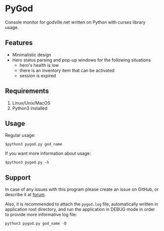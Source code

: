 PyGod
=====

Console monitor for godville.net written on Python with curses library usage.


Features
--------

 - Minimalistic design
 - Hero status parsing and pop-up windows for the following situations
    - hero's health is low
    - there is an inventory item that can be activated
    - session is expired


Requirements
------------

1. Linux/Unix/MacOS
2. Python3 installed


Usage
-----

Regular usage:

`$python3 pygod.py god_name`

If you want more information about usage:

`$python3 pygod.py -h`



Support
-------

In case of any issues with this program please create an issue on GitHub, or
describe it at [forum](http://godville.net/forums/show_topic/3148).

Also, it is recommended to attach the `pygod.log` file, automatically written
in application root directory, and run the application in DEBUG mode in order
to provide more informative log file:

`python3 pygod.py god_name -D`
